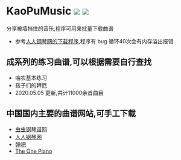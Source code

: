 # KaoPuMusic  ![](https://github.com/whyyygh/KaoPuMusic/blob/master/image/%E9%9D%A0.png) ![](https://github.com/whyyygh/KaoPuMusic/blob/master/image/%E8%B0%B1.png)
分享被墙挡住的音乐,程序可用来批量下载曲谱

* 参考[人人钢琴网的下载程序](https://github.com/VShawn/ScoreCrawler),程序有 bug 循环40次会有内存溢出报错.

## 成系列的练习曲谱,可以根据需要自行查找
* 哈农基本练习
* 孩子们的拜厄
* 2020.05.05 更新,共计11000余首曲目

## 中国国内主要的曲谱网站,可手工下载
* [虫虫钢琴谱网](http://www.gangqinpu.com/) 
* [人人钢琴网](https://www.everyonepiano.cn/home)
* [弹吧](http://www.tan8.com/)
* [The One Piano](http://edu.1tai.com/)

